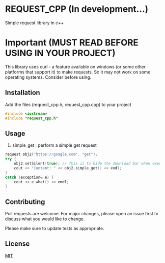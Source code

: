 # REQUEST_CPP (In development...)

Simple request library in c++

# Important (MUST READ BEFORE USING IN YOUR PROJECT)
This library uses curl - a feature available on windows (or some other platforms that support it) to make requests. So it may not work on some operating systems. Consider before using.

## Installation
Add the files (request_cpp.h, request_cpp.cpp) to your project
```cpp
#include <iostream>
#include "request_cpp.h"
```

## Usage
1. simple_get : perform a simple get request
```cpp
request obj2("https://google.com", "get");
try {
	obj2.setSilent(true); // This is to hide the download bar when executing exec curl
	cout << "Content: " << obj2.simple_get() << endl;
}
catch (exception& e) {
	cout << e.what() << endl;
}
```

## Contributing

Pull requests are welcome. For major changes, please open an issue first
to discuss what you would like to change.

Please make sure to update tests as appropriate.

## License

[MIT](https://choosealicense.com/licenses/mit/)
